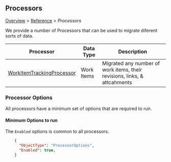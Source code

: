 ## Processors
[Overview](.././index.md) > [Reference](../index.md) > *Processors*

We provide a number of Processors that can be used to migrate diferent sorts of data.

Processor | Data Type | Description
----------|-----------|------------
[WorkItemTrackingProcessor](./WorkItemTrackingProcessor.md) | Work Items | Migrated any number of work items, their revisions, links, & attcahments

### Processor Options

 All processors have a minimum set of options that are required to run. 

#### Minimum Options to run
The `Enabled` options is common to all processors.


```JSON
    {
      "ObjectType": "ProcessorOptions",
      "Enabled": true,
    }
```